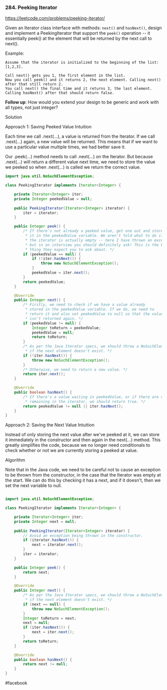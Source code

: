 ### 284. Peeking Iterator

https://leetcode.com/problems/peeking-iterator/

Given an Iterator class interface with methods: `next()` and `hasNext()`, design and implement a PeekingIterator that support the `peek()` operation -- it essentially peek() at the element that will be returned by the next call to next().

Example:
```
Assume that the iterator is initialized to the beginning of the list: [1,2,3].

Call next() gets you 1, the first element in the list.
Now you call peek() and it returns 2, the next element. Calling next() after that still return 2. 
You call next() the final time and it returns 3, the last element. 
Calling hasNext() after that should return false.
```
**Follow up**: How would you extend your design to be generic and work with all types, not just integer?

Solution

Approach 1: Saving Peeked Value
Intuition

Each time we call .next(...), a value is returned from the Iterator. If we call .next(...) again, a new value will be returned. This means that if we want to use a particular value multiple times, we had better save it.

Our .peek(...) method needs to call .next(...) on the Iterator. But because .next(...) will return a different value next time, we need to store the value we peeked so when .next(...) is called we return the correct value.

```java
import java.util.NoSuchElementException;

class PeekingIterator implements Iterator<Integer> {

    private Iterator<Integer> iter;
    private Integer peekedValue = null;
    
	public PeekingIterator(Iterator<Integer> iterator) {
        iter = iterator;
	}

	public Integer peek() {
        /* If there's not already a peeked value, get one out and store
         * it in the peekedValue variable. We aren't told what to do if
         * the iterator is actually empty -- here I have thrown an exception
         * but in an interview you should definitely ask! This is the kind of
         * thing they expect you to ask about. */
        if (peekedValue == null) {
            if (!iter.hasNext()) {
                throw new NoSuchElementException();
            }
            peekedValue = iter.next();
        }
        return peekedValue;
	}

	@Override
	public Integer next() {
        /* Firstly, we need to check if we have a value already
         * stored in the peekedValue variable. If we do, we need to
         * return it and also set peekedValue to null so that the value
         * isn't returned again. */
	    if (peekedValue != null) {
            Integer toReturn = peekedValue;
            peekedValue = null;
            return toReturn;
        }
        /* As per the Java Iterator specs, we should throw a NoSuchElementException
         * if the next element doesn't exist. */
        if (!iter.hasNext()) {
            throw new NoSuchElementException();
        }
        /* Otherwise, we need to return a new value. */
        return iter.next();
	}

	@Override
	public boolean hasNext() {
        /* If there's a value waiting in peekedValue, or if there are values
         * remaining in the iterator, we should return true. */
	    return peekedValue != null || iter.hasNext();
	}
}
```

Approach 2: Saving the Next Value
Intuition

Instead of only storing the next value after we've peeked at it, we can store it immediately in the constructor and then again in the next(...) method. This greatly simplifies the code, because we no longer need conditionals to check whether or not we are currently storing a peeked at value.

Algorithm

Note that in the Java code, we need to be careful not to cause an exception to be thrown from the constructor, in the case that the Iterator was empty at the start. We can do this by checking it has a next, and if it doesn't, then we set the next variable to null.

```java

import java.util.NoSuchElementException;

class PeekingIterator implements Iterator<Integer> {

    private Iterator<Integer> iter;
    private Integer next = null;
    
	public PeekingIterator(Iterator<Integer> iterator) {
        // Avoid an exception being thrown in the constructor.
        if (iterator.hasNext()) {
            next = iterator.next();
        }
        iter = iterator;
	}

	public Integer peek() {
        return next;
	}

	@Override
	public Integer next() {
        /* As per the Java Iterator specs, we should throw a NoSuchElementException
         * if the next element doesn't exist. */
	    if (next == null) {
            throw new NoSuchElementException();
        }
        Integer toReturn = next;
        next = null;
        if (iter.hasNext()) {
            next = iter.next();
        }
        return toReturn;
	}

	@Override
	public boolean hasNext() {
	    return next != null;
	}
}
```

#facebook